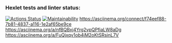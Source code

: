 ### Hexlet tests and linter status:
[![Actions Status](https://github.com/sprsss1/java-project-61/actions/workflows/hexlet-check.yml/badge.svg)](https://github.com/sprsss1/java-project-61/actions)
[![Maintainability](https://api.codeclimate.com/v1/badges/c90a55a58063965aced5/maintainability)](https://codeclimate.com/github/sprsss1/java-project-61/maintainability)
https://asciinema.org/connect/f74eef88-7b81-4837-a116-1e2af65be9ce
https://asciinema.org/a/nfBQBxj4Yrg2vpQPfiaLW8aDg
https://asciinema.org/a/FuQjxqv1ob4jM2oKtSRsinL7V
